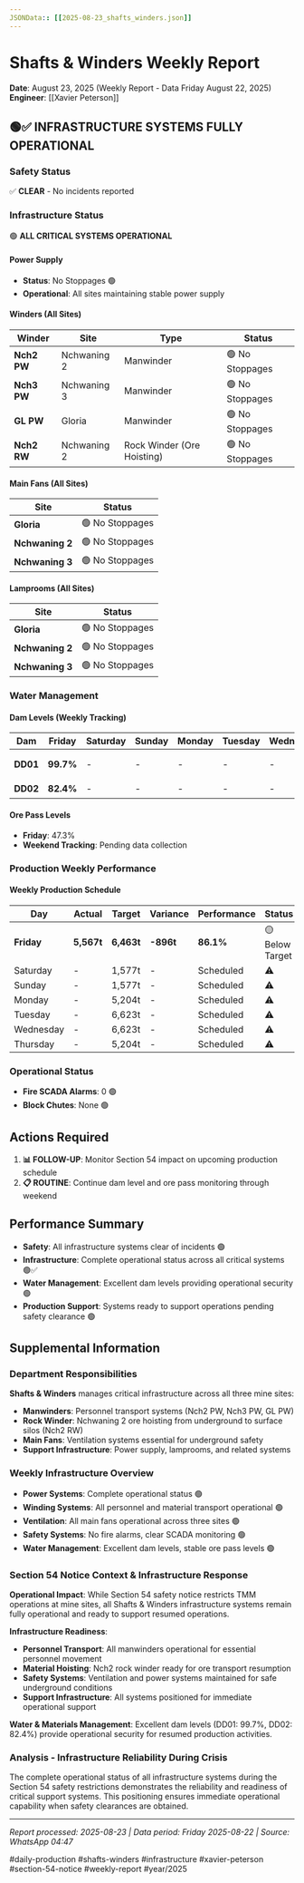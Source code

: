 ```yaml
---
JSONData:: [[2025-08-23_shafts_winders.json]]
---
```


# Shafts & Winders Weekly Report
**Date**: August 23, 2025 (Weekly Report - Data Friday August 22, 2025)  
**Engineer**: [[Xavier Peterson]]  

## 🟢✅ INFRASTRUCTURE SYSTEMS FULLY OPERATIONAL

### Safety Status
✅ **CLEAR** - No incidents reported

### Infrastructure Status
🟢 **ALL CRITICAL SYSTEMS OPERATIONAL**

#### Power Supply
- **Status**: No Stoppages 🟢
- **Operational**: All sites maintaining stable power supply

#### Winders (All Sites)
| Winder | Site | Type | Status |
|--------|------|------|--------|
| **Nch2 PW** | Nchwaning 2 | Manwinder | 🟢 No Stoppages |
| **Nch3 PW** | Nchwaning 3 | Manwinder | 🟢 No Stoppages |
| **GL PW** | Gloria | Manwinder | 🟢 No Stoppages |
| **Nch2 RW** | Nchwaning 2 | Rock Winder (Ore Hoisting) | 🟢 No Stoppages |

#### Main Fans (All Sites)
| Site | Status |
|------|--------|
| **Gloria** | 🟢 No Stoppages |
| **Nchwaning 2** | 🟢 No Stoppages |
| **Nchwaning 3** | 🟢 No Stoppages |

#### Lamprooms (All Sites)
| Site | Status |
|------|--------|
| **Gloria** | 🟢 No Stoppages |
| **Nchwaning 2** | 🟢 No Stoppages |
| **Nchwaning 3** | 🟢 No Stoppages |

### Water Management

#### Dam Levels (Weekly Tracking)
| Dam | Friday | Saturday | Sunday | Monday | Tuesday | Wednesday | Thursday | Status |
|-----|--------|----------|--------|--------|---------|-----------|----------|--------|
| **DD01** | **99.7%** | - | - | - | - | - | - | 🟢 Excellent |
| **DD02** | **82.4%** | - | - | - | - | - | - | 🟢 Good |

#### Ore Pass Levels
- **Friday**: 47.3%
- **Weekend Tracking**: Pending data collection

### Production Weekly Performance

#### Weekly Production Schedule
| Day | Actual | Target | Variance | Performance | Status |
|-----|--------|--------|----------|-------------|--------|
| **Friday** | **5,567t** | **6,463t** | **-896t** | **86.1%** | 🟡 Below Target |
| Saturday | - | 1,577t | - | Scheduled | ⚠️ |
| Sunday | - | 1,577t | - | Scheduled | ⚠️ |
| Monday | - | 5,204t | - | Scheduled | ⚠️ |
| Tuesday | - | 6,623t | - | Scheduled | ⚠️ |
| Wednesday | - | 6,623t | - | Scheduled | ⚠️ |
| Thursday | - | 5,204t | - | Scheduled | ⚠️ |

### Operational Status
- **Fire SCADA Alarms**: 0 🟢
- **Block Chutes**: None 🟢

## Actions Required

1. **📊 FOLLOW-UP**: Monitor Section 54 impact on upcoming production schedule
2. **📋 ROUTINE**: Continue dam level and ore pass monitoring through weekend

## Performance Summary
- **Safety**: All infrastructure systems clear of incidents 🟢
- **Infrastructure**: Complete operational status across all critical systems 🟢✅
- **Water Management**: Excellent dam levels providing operational security 🟢
- **Production Support**: Systems ready to support operations pending safety clearance 🟢

## Supplemental Information

### Department Responsibilities
**Shafts & Winders** manages critical infrastructure across all three mine sites:
- **Manwinders**: Personnel transport systems (Nch2 PW, Nch3 PW, GL PW)
- **Rock Winder**: Nchwaning 2 ore hoisting from underground to surface silos (Nch2 RW)
- **Main Fans**: Ventilation systems essential for underground safety
- **Support Infrastructure**: Power supply, lamprooms, and related systems

### Weekly Infrastructure Overview
- **Power Systems**: Complete operational status 🟢
- **Winding Systems**: All personnel and material transport operational 🟢
- **Ventilation**: All main fans operational across three sites 🟢
- **Safety Systems**: No fire alarms, clear SCADA monitoring 🟢
- **Water Management**: Excellent dam levels, stable ore pass levels 🟢

### Section 54 Notice Context & Infrastructure Response
**Operational Impact**: While Section 54 safety notice restricts TMM operations at mine sites, all Shafts & Winders infrastructure systems remain fully operational and ready to support resumed operations.

**Infrastructure Readiness**:
- **Personnel Transport**: All manwinders operational for essential personnel movement
- **Material Hoisting**: Nch2 rock winder ready for ore transport resumption
- **Safety Systems**: Ventilation and power systems maintained for safe underground conditions
- **Support Infrastructure**: All systems positioned for immediate operational support

**Water & Materials Management**: Excellent dam levels (DD01: 99.7%, DD02: 82.4%) provide operational security for resumed production activities.

### Analysis - Infrastructure Reliability During Crisis
The complete operational status of all infrastructure systems during the Section 54 safety restrictions demonstrates the reliability and readiness of critical support systems. This positioning ensures immediate operational capability when safety clearances are obtained.

---
*Report processed: 2025-08-23 | Data period: Friday 2025-08-22 | Source: WhatsApp 04:47*

#daily-production #shafts-winders #infrastructure #xavier-peterson #section-54-notice #weekly-report #year/2025